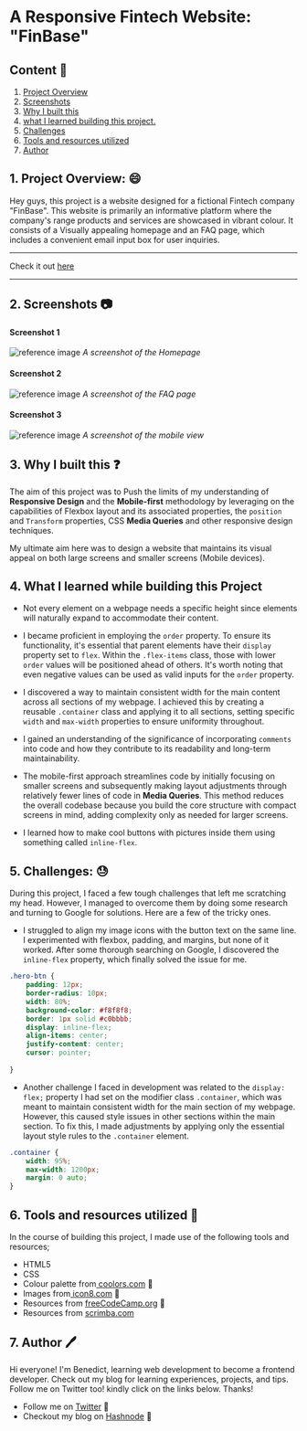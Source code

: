# A Responsive Fintech Website: "FinBase"

## Content :link:
1. [Project Overview](#1-project-overview-😄)
2. [Screenshots](#2-screenshots-📷)
3. [Why I built this](#3-why-i-built-this-❓)
4. [what I learned building this project.](#4-what-i-learned-while-building-this-project)
5. [Challenges](#5-challenges-😓)
6. [Tools and resources utilized](#6-tools-and-resources-utilized-🔧)
7. [Author](#7-author-🖊️)


## 1. Project Overview: :smile:
Hey guys, this project is a website designed for a fictional Fintech company "FinBase". This website is primarily an informative platform where the company's range products and services  are showcased in vibrant colour. It consists of a Visually appealing homepage and an FAQ page, which includes a convenient email input box for user inquiries.

***

Check it out [here](https://finbase.netlify.app)

***

## 2. Screenshots :camera:

#### Screenshot 1
![reference image](/img/FinBase%20Website-homepage-full.png)
*A screenshot of the Homepage*


#### Screenshot 2
![reference image](/img/FinBase%20Website-FAQ%20Page.png)
*A screenshot of the FAQ page*

#### Screenshot 3
![reference image](/img/FinBase-mobile.png)
*A screenshot of the mobile view*



## 3. Why I built this :question:
The aim of this project was to Push the limits of my understanding of **Responsive Design** and the **Mobile-first** methodology by leveraging on the capabilities of Flexbox  layout and its associated properties, the `position` and `Transform` properties, CSS **Media Queries** and other responsive design techniques.  
 
My ultimate aim here was to design a website that maintains its visual appeal on both large screens and smaller screens (Mobile devices).

## 4. What I learned while building this Project

- Not every element on a webpage needs a specific height since elements will naturally expand to accommodate their content.

- I became proficient in employing the `order` property. To ensure its functionality, it's essential that parent elements have their `display` property set to `flex`. Within the `.flex-items` class, those with lower `order` values will be positioned ahead of others. It's worth noting that even negative values can be used as valid inputs for the `order` property.

- I discovered a way to maintain consistent width for the main content across all sections of my webpage. I achieved this by creating a reusable `.container` class and applying it to all sections, setting specific `width` and `max-width` properties to ensure uniformity throughout.

- I gained an understanding of the significance of incorporating `comments` into code and how they contribute to its readability and long-term maintainability.

- The mobile-first approach streamlines code by initially focusing on smaller screens and subsequently making layout adjustments through relatively fewer lines of code in **Media Queries**. This method reduces the overall codebase because you build the core structure with compact screens in mind, adding complexity only as needed for larger screens.

-  I learned how to make cool buttons with pictures inside them using something called `inline-flex`.



## 5. Challenges: :sweat:
During this project, I faced a few tough challenges that left me scratching my head. However, I managed to overcome them by doing some research and turning to Google for solutions. Here are a few of the tricky ones.

- I struggled to align my image icons with the button text on the same line. I experimented with flexbox, padding, and margins, but none of it worked. After some thorough searching on Google, I discovered the `inline-flex` property, which finally solved the issue for me.

```css
.hero-btn {
    padding: 12px;
    border-radius: 10px; 
    width: 80%;
    background-color: #f8f8f8;
    border: 1px solid #c0bbbb;
    display: inline-flex;
    align-items: center;
    justify-content: center;
    cursor: pointer;
    
}
```
- Another challenge I faced in development was related to the `display: flex;` property I had set on the modifier class `.container`, which was meant to maintain consistent width for the main section of my webpage. However, this caused style issues in other sections within the main section. To fix this, I made adjustments by applying only the essential layout style rules to the `.container` element.

```css
.container {
    width: 95%;
    max-width: 1200px;
    margin: 0 auto; 
}
```
## 6. Tools and resources utilized :wrench:

In the course of building this project, I made use of the following tools and resources;
- HTML5 
- CSS
- Colour palette from[ coolors.com](https://www.coolors.co/) :link:
- Images from[ icon8.com](https://www.icons8.com/) :link:
- Resources from [freeCodeCamp.org](https://www.freecodecamp.org/) :link:
- Resources from [scrimba.com](https://www.scrimba.com)

## 7. Author :pen:
 
Hi everyone! I'm Benedict, learning web development to become a frontend developer. Check out my blog for learning experiences, projects, and tips. Follow me on Twitter too! 
kindly click on the links below. Thanks!

- Follow me on [Twitter](https://twitter.com/CodewithNtaji) :link:
- Checkout my blog on [Hashnode](https://benneythedev.hashnode.dev/) :book:
